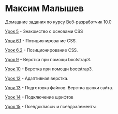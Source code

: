 # Максим Малышев
Домашние задания по курсу  Веб-разработчик 10.0

[Урок 5](https://max72rus.github.io/%D0%A3%D1%80%D0%BE%D0%BA%205/#block-1/ "ссылка на сайт") - Знакомство с основами CSS

[Урок 6.1](https://codepen.io/Max72/full/JrbMQe/ "ссылка на сайт") - Позиционирование CSS.

[Урок 6.2](https://codepen.io/Max72/full/boBYaQ/ "ссылка на сайт") - Позиционирование CSS.

[Урок 9](https://max72rus.github.io/leasson_9/ "ссылка на сайт") - Верстка при помощи bootstrap3.

[Урок 10](https://max72rus.github.io/leasson_9/ "ссылка на сайт") - Верстка при помощи bootstrap3.

[Урок 12](https://max72rus.github.io/leason13/ "ссылка на сайт") -  Адаптивная верстка.

[Урок 13](https://max72rus.github.io/leason14/ "ссылка на сайт") -  Подготовка файлов. Верстка шапки сайта.

[Урок 14](https://max72rus.github.io/lesson14/) - Подключение шрифтов

[Урок 15](https://max72rus.github.io/lesson15/) - Псевдоклассы и псевдоэлементы
